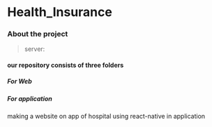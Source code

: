 # Health_Insurance

### About the project
> server:


#### our repository consists of three folders 
##### For Web

##### For application
making a website on app of hospital using react-native in application 
